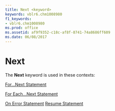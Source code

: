```yaml
---
title: Next <keyword>
keywords: vblr6.chm1008980
f1_keywords:
- vblr6.chm1008980
ms.prod: office
ms.assetid: af9f9352-c18c-af8f-8741-74a8686ff609
ms.date: 06/08/2017
---
```



# Next <keyword>

The **Next** keyword is used in these contexts:

[For...Next Statement](fornext-statement.md)

[For Each...Next Statement](for-eachnext-statement.md)

[On Error Statement](on-error-statement.md)
[Resume Statement](resume-statement.md)

